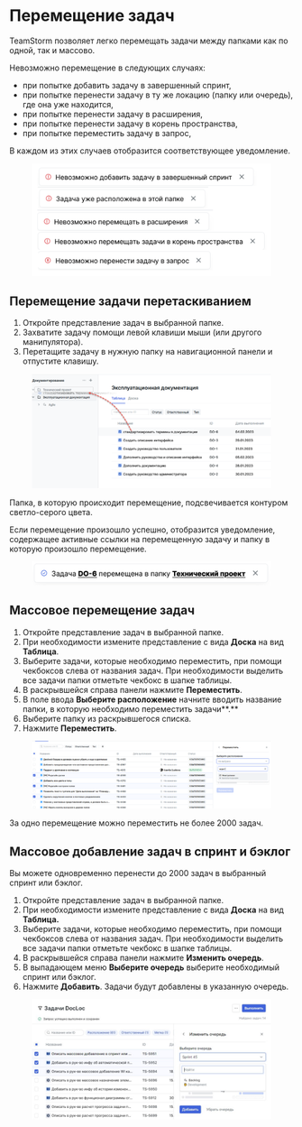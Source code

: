 # Перемещение задач

TeamStorm позволяет легко перемещать задачи между папками как по одной, так и массово.

Невозможно перемещение в следующих случаях:

* при попытке добавить задачу в завершенный спринт,
* при попытке перенести задачу в ту же локацию (папку или очередь), где она уже находится,
* при попытке перенести задачу в расширения,
* при попытке перенести задачу в корень пространства,
* при попытке переместить задачу в запрос,

В каждом из этих случаев отобразится соответствующее уведомление.

<figure><img src="../../../.gitbook/assets/изображение (2) (1) (1) (1) (1) (1) (1).png" alt=""><figcaption></figcaption></figure>

## Перемещение задачи перетаскиванием

1. Откройте представление задач в выбранной папке.
2. Захватите задачу помощи левой клавиши мыши (или другого манипулятора).
3. Перетащите задачу в нужную папку на навигационной панели и отпустите клавишу.

<figure><img src="../../../.gitbook/assets/изображение (215).png" alt=""><figcaption></figcaption></figure>

Папка, в которую происходит перемещение, подсвечивается контуром светло-серого цвета.

Если перемещение произошло успешно, отобразится уведомление, содержащее активные ссылки на перемещенную задачу и папку в которую произошло перемещение.

<figure><img src="../../../.gitbook/assets/изображение (61).png" alt=""><figcaption></figcaption></figure>

## Массовое перемещение задач

1. Откройте представление задач в выбранной папке.
2. При необходимости измените представление с вида **Доска** на вид **Таблица**.&#x20;
3. Выберите задачи, которые необходимо переместить, при помощи чекбоксов слева от названия задач. При необходимости выделить все задачи папки отметьте чекбокс в шапке таблицы.&#x20;
4. В раскрывшейся справа  панели нажмите **Переместить**.
5. В поле ввода **Выберите расположение** начните вводить название папки, в которую необходимо переместить задачи**.**&#x20;
6. Выберите папку из раскрывшегося списка.
7. Нажмите **Переместить**.

<figure><img src="../../../.gitbook/assets/изображение (196).png" alt=""><figcaption></figcaption></figure>

За одно перемещение можно переместить не более 2000 задач.

## Массовое добавление задач в спринт и бэклог

Вы можете одновременно перенести до 2000 задач в выбранный спринт или бэклог.

1. Откройте представление задач в выбранной папке.
2. При необходимости измените представление с вида **Доска** на вид **Таблица.**
3. Выберите задачи, которые необходимо переместить, при помощи чекбоксов слева от названия задач. При необходимости выделить все задачи папки отметьте чекбокс в шапке таблицы.
4. В раскрывшейся справа панели нажмите **Изменить очередь**.
5. В выпадающем меню **Выберите очередь** выберите необходимый спринт или бэклог.&#x20;
6. Нажмите **Добавить**. Задачи будут добавлены в указанную очередь.

<figure><img src="../../../.gitbook/assets/изображение (204).png" alt=""><figcaption></figcaption></figure>



##
